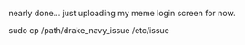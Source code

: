 nearly done... just uploading my meme login screen for now.

sudo cp /path/drake_navy_issue /etc/issue
